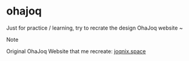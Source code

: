 # ohajoq

Just for practice / learning, try to recrate the design OhaJoq website ~


> [!NOTE]
> Original OhaJoq Website that me recreate: [joqnix.space](https://joqnix.space)